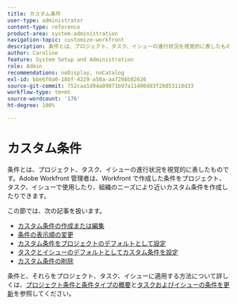 ```yaml
---
title: カスタム条件
user-type: administrator
content-type: reference
product-area: system-administration
navigation-topic: customize-workfront
description: 条件とは、プロジェクト、タスク、イシューの進行状況を視覚的に表したものです。Adobe Workfront 管理者は、Workfront で作成した条件をプロジェクト、タスク、イシューで使用したり、組織のニーズにより近いカスタム条件を作成したりできます。
author: Caroline
feature: System Setup and Administration
role: Admin
recommendations: noDisplay, noCatalog
exl-id: bbe6f0a0-18bf-4229-a50a-aa7286b82626
source-git-commit: 752caa1d94a09871b97a11400d83f28853118d33
workflow-type: tm+mt
source-wordcount: '176'
ht-degree: 100%

---
```


# カスタム条件

条件とは、プロジェクト、タスク、イシューの進行状況を視覚的に表したものです。Adobe Workfront 管理者は、Workfront で作成した条件をプロジェクト、タスク、イシューで使用したり、組織のニーズにより近いカスタム条件を作成したりできます。

この節では、次の記事を扱います。

* [カスタム条件の作成または編集](../../../administration-and-setup/customize-workfront/create-manage-custom-conditions/create-edit-custom-conditions.md)
* [条件の表示順の変更](../../../administration-and-setup/customize-workfront/create-manage-custom-conditions/change-display-order-of-conditions.md)
* [カスタム条件をプロジェクトのデフォルトとして設定](../../../administration-and-setup/customize-workfront/create-manage-custom-conditions/set-custom-condition-default-projects.md)
* [タスクとイシューのデフォルトとしてカスタム条件を設定](../../../administration-and-setup/customize-workfront/create-manage-custom-conditions/set-custom-condition-default-tasks-issues.md)
* [カスタム条件の削除](../../../administration-and-setup/customize-workfront/create-manage-custom-conditions/delete-custom-conditions.md)

条件と、それらをプロジェクト、タスク、イシューに適用する方法について詳しくは、[プロジェクト条件と条件タイプの概要](../../../manage-work/projects/manage-projects/project-condition-and-condition-type.md)と[タスクおよびイシューの条件を更新](../../../manage-work/projects/updating-work-in-a-project/update-condition-for-tasks-and-issues.md)を参照してください。
